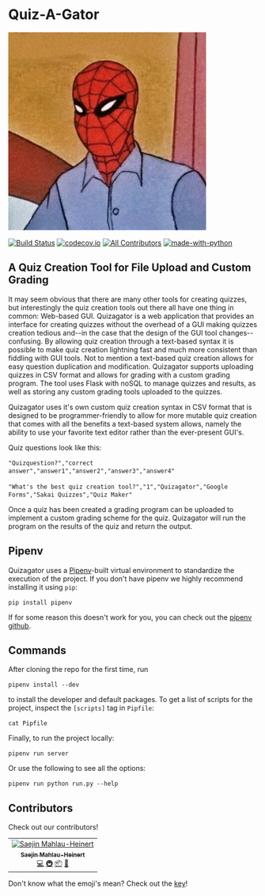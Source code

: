 # Quiz-A-Gator

![logo](logo.jpg "Professor Spidey")

[![Build Status](https://travis-ci.com/GatorEducator/quizagator.svg?branch=master)](https://travis-ci.com/GatorEducator/quizagator)
[![codecov.io](http://codecov.io/github/GatorEducator/quizagator/coverage.svg?branch=master)](
http://codecov.io/github/GatorEducator/quizagator?branch=master)
[![All Contributors](https://img.shields.io/badge/all_contributors-4-orange.svg?style=flat)](#contributors)
[![made-with-python](
https://img.shields.io/badge/Made%20with-Python-blue.svg)](
https://www.python.org/)

## A Quiz Creation Tool for File Upload and Custom Grading

It may seem obvious that there are many other tools for creating quizzes, but
interestingly the quiz creation tools out there all have one thing in common:
Web-based GUI. Quizagator is a web application that provides an interface for
creating quizzes without the overhead of a GUI making quizzes creation tedious
and--in the case that the design of the GUI tool changes--confusing. By allowing
quiz creation through a text-based syntax it is possible to make quiz creation
lightning fast and much more consistent than fiddling with GUI tools. Not to
mention a text-based quiz creation allows for easy question duplication and
modification. Quizagator supports uploading quizzes in CSV format and allows for
grading with a custom grading program. The tool uses Flask with noSQL to manage
quizzes and results, as well as storing any custom grading tools uploaded to the
quizzes.

Quizagator uses it's own custom quiz creation syntax in CSV format that is
designed to be programmer-friendly to allow for more mutable quiz creation that
comes with all the benefits a text-based system allows, namely the ability to use
your favorite text editor rather than the ever-present GUI's.

Quiz questions look like this:

```csv
"Quizquestion?","correct answer","answer1","answer2","answer3","answer4"

"What's the best quiz creation tool?","1","Quizagator","Google Forms","Sakai Quizzes","Quiz Maker"
```

Once a quiz has been created a grading program can be uploaded to implement a
custom grading scheme for the quiz. Quizagator will run the program on the
results of the quiz and return the output.

## Pipenv

Quizagator uses a [Pipenv](https://project/pipenv/)-built virtual environment
to standardize the execution of the project. If you don't have pipenv we highly
recommend installing it using `pip`:

```
pip install pipenv
```

If for some reason this doesn't work for you, you can check out the [pipenv
github](https://github.com/pypa/pipenv).

## Commands

After cloning the repo for the first time, run

```
pipenv install --dev
```

to install the developer and default packages. To get a list of scripts for the
project, inspect the `[scripts]` tag in `Pipfile`:

```
cat Pipfile
```

Finally, to run the project locally:

```
pipenv run server
```

Or use the following to see all the options:

```
pipenv run python run.py --help
```

## Contributors

Check out our contributors!

<!-- ALL-CONTRIBUTORS-LIST:START - Do not remove or modify this section -->
<!-- prettier-ignore -->
<table><tr><td align="center"><a href="https://saejinmh.com"><img src="https://avatars1.githubusercontent.com/u/5274499?v=4" width="100px;" alt="Saejin Mahlau-Heinert"/><br /><sub><b>Saejin Mahlau-Heinert</b></sub></a><br /><a href="https://github.com/GatorEducator/quizagator/commits?author=Michionlion" title="Code">💻</a> <a href="#infra-Michionlion" title="Infrastructure (Hosting, Build-Tools, etc)">🚇</a> <a href="#platform-Michionlion" title="Packaging/porting to new platform">📦</a> <a href="#review-Michionlion" title="Reviewed Pull Requests">👀</a></td></tr></table>

<!-- ALL-CONTRIBUTORS-LIST:END -->

Don't know what the emoji's mean? Check out the [key](https://allcontributors.org/docs/en/emoji-key)!
